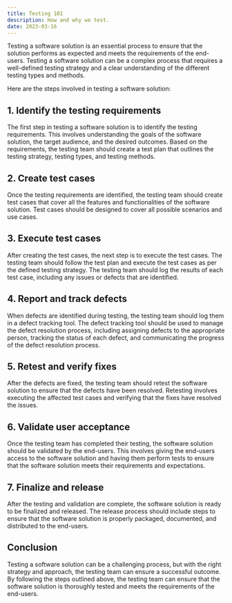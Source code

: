 ```yaml
---
title: Testing 101
description: How and why we test.
date: 2023-03-16
---
```


Testing a software solution is an essential process to ensure that the solution performs as expected and meets the requirements of the end-users. Testing a software solution can be a complex process that requires a well-defined testing strategy and a clear understanding of the different testing types and methods.

Here are the steps involved in testing a software solution:

## 1. Identify the testing requirements

The first step in testing a software solution is to identify the testing requirements. This involves understanding the goals of the software solution, the target audience, and the desired outcomes. Based on the requirements, the testing team should create a test plan that outlines the testing strategy, testing types, and testing methods.

## 2. Create test cases

Once the testing requirements are identified, the testing team should create test cases that cover all the features and functionalities of the software solution. Test cases should be designed to cover all possible scenarios and use cases.

## 3. Execute test cases

After creating the test cases, the next step is to execute the test cases. The testing team should follow the test plan and execute the test cases as per the defined testing strategy. The testing team should log the results of each test case, including any issues or defects that are identified.

## 4. Report and track defects

When defects are identified during testing, the testing team should log them in a defect tracking tool. The defect tracking tool should be used to manage the defect resolution process, including assigning defects to the appropriate person, tracking the status of each defect, and communicating the progress of the defect resolution process.

## 5. Retest and verify fixes

After the defects are fixed, the testing team should retest the software solution to ensure that the defects have been resolved. Retesting involves executing the affected test cases and verifying that the fixes have resolved the issues.

## 6. Validate user acceptance

Once the testing team has completed their testing, the software solution should be validated by the end-users. This involves giving the end-users access to the software solution and having them perform tests to ensure that the software solution meets their requirements and expectations.

## 7. Finalize and release

After the testing and validation are complete, the software solution is ready to be finalized and released. The release process should include steps to ensure that the software solution is properly packaged, documented, and distributed to the end-users.

## Conclusion

Testing a software solution can be a challenging process, but with the right strategy and approach, the testing team can ensure a successful outcome. By following the steps outlined above, the testing team can ensure that the software solution is thoroughly tested and meets the requirements of the end-users.
